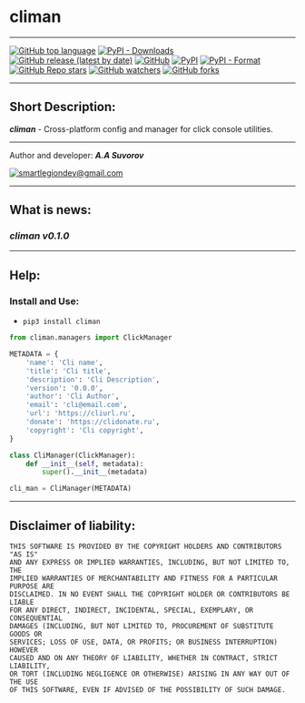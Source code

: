 # climan

***

[![GitHub top language](https://img.shields.io/github/languages/top/smartlegionlab/climan)](https://github.com/smartlegionlab/climan/)
[![PyPI - Downloads](https://img.shields.io/pypi/dm/climan?label=pypi%20downloads)](https://pypi.org/project/climan/)
[![GitHub release (latest by date)](https://img.shields.io/github/v/release/smartlegionlab/climan)](https://github.com/smartlegionlab/climan/)
[![GitHub](https://img.shields.io/github/license/smartlegionlab/climan?style=flat-square)](https://github.com/smartlegionlab/climan/blob/master/LICENSE)
[![PyPI](https://img.shields.io/pypi/v/climan)](https://pypi.org/project/climan)
[![PyPI - Format](https://img.shields.io/pypi/format/climan)](https://pypi.org/project/climan)
[![GitHub Repo stars](https://img.shields.io/github/stars/smartlegionlab/climan?style=social)](https://github.com/smartlegionlab/climan/)
[![GitHub watchers](https://img.shields.io/github/watchers/smartlegionlab/climan?style=social)](https://github.com/smartlegionlab/climan/)
[![GitHub forks](https://img.shields.io/github/forks/smartlegionlab/climan?style=social)](https://github.com/smartlegionlab/climan/)

***

## Short Description:

___climan___ - Cross-platform config and manager for click console utilities.

***

Author and developer: ___A.A Suvorov___

[![smartlegiondev@gmail.com](https://img.shields.io/static/v1?label=email&message=smartlegiondev@gmail.com&color=blue)](mailto:mysmartlegionlab@ya.ru)

***

## What is news:

### ___climan v0.1.0___

***

## Help:

### Install and Use:

- `pip3 install climan`

```python
from climan.managers import ClickManager

METADATA = {
    'name': 'Cli name',
    'title': 'Cli title',
    'description': 'Cli Description',
    'version': '0.0.0',
    'author': 'Cli Author',
    'email': 'cli@email.com',
    'url': 'https://cliurl.ru',
    'donate': 'https://clidonate.ru',
    'copyright': 'Cli copyright',
}

class CliManager(ClickManager):
    def __init__(self, metadata):
        super().__init__(metadata)

cli_man = CliManager(METADATA)
```

***

## Disclaimer of liability:

    THIS SOFTWARE IS PROVIDED BY THE COPYRIGHT HOLDERS AND CONTRIBUTORS "AS IS"
    AND ANY EXPRESS OR IMPLIED WARRANTIES, INCLUDING, BUT NOT LIMITED TO, THE
    IMPLIED WARRANTIES OF MERCHANTABILITY AND FITNESS FOR A PARTICULAR PURPOSE ARE
    DISCLAIMED. IN NO EVENT SHALL THE COPYRIGHT HOLDER OR CONTRIBUTORS BE LIABLE
    FOR ANY DIRECT, INDIRECT, INCIDENTAL, SPECIAL, EXEMPLARY, OR CONSEQUENTIAL
    DAMAGES (INCLUDING, BUT NOT LIMITED TO, PROCUREMENT OF SUBSTITUTE GOODS OR
    SERVICES; LOSS OF USE, DATA, OR PROFITS; OR BUSINESS INTERRUPTION) HOWEVER
    CAUSED AND ON ANY THEORY OF LIABILITY, WHETHER IN CONTRACT, STRICT LIABILITY,
    OR TORT (INCLUDING NEGLIGENCE OR OTHERWISE) ARISING IN ANY WAY OUT OF THE USE
    OF THIS SOFTWARE, EVEN IF ADVISED OF THE POSSIBILITY OF SUCH DAMAGE.

